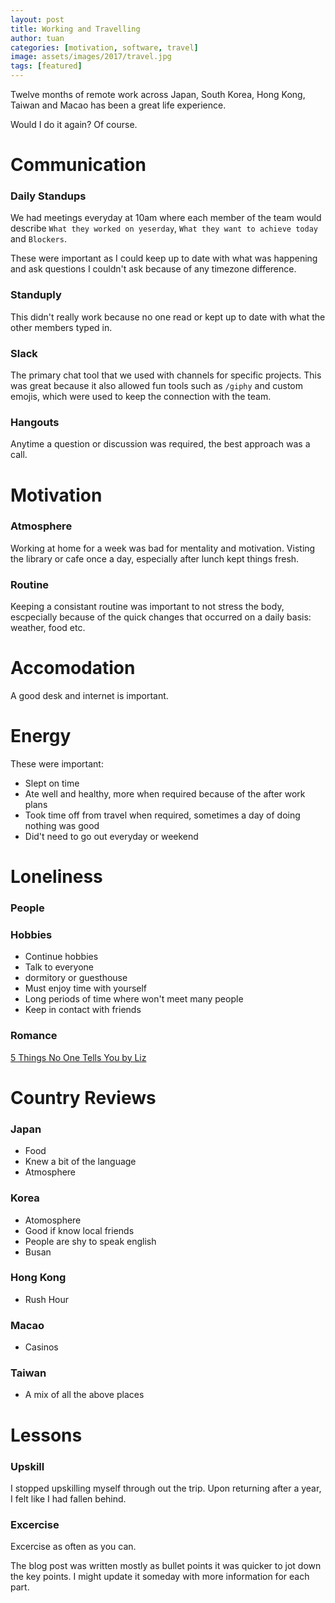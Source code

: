 ```yaml
---
layout: post
title: Working and Travelling
author: tuan
categories: [motivation, software, travel]
image: assets/images/2017/travel.jpg
tags: [featured]
---
```


Twelve months of remote work across Japan, South Korea, Hong Kong, Taiwan and Macao has been a great life experience.

Would I do it again? Of course.

# Communication

### Daily Standups
We had meetings everyday at 10am where each member of the team would describe `What they worked on yeserday`, `What they want to achieve today` and `Blockers`. 

These were important as I could keep up to date with what was happening and ask questions I couldn't ask because of any timezone difference.

### Standuply
This didn't really work because no one read or kept up to date with what the other members typed in.

### Slack
The primary chat tool that we used with channels for specific projects. This was great because it also allowed fun tools such as `/giphy` and custom emojis, which were used to keep the connection with the team.

### Hangouts
Anytime a question or discussion was required, the best approach was a call.

# Motivation

### Atmosphere
Working at home for a week was bad for mentality and motivation. Visting the library or cafe once a day, especially after lunch kept things fresh.

### Routine
Keeping a consistant routine was important to not stress the body, escpecially because of the quick changes that occurred on a daily basis: weather, food etc.

# Accomodation
A good desk and internet is important.

# Energy

These were important:

- Slept on time
- Ate well and healthy, more when required because of the after work plans
- Took time off from travel when required, sometimes a day of doing nothing was good
- Did't need to go out everyday or weekend


# Loneliness

### People

### Hobbies

- Continue hobbies
- Talk to everyone
- dormitory or guesthouse
- Must enjoy time with yourself
- Long periods of time where won't meet many people
- Keep in contact with friends

### Romance

[5 Things No One Tells You by Liz](https://youngadventuress.com/2013/02/falling-in-love-abroad.html)

# Country Reviews

### Japan

- Food
- Knew a bit of the language
- Atmosphere

### Korea

- Atomosphere
- Good if know local friends
- People are shy to speak english 
- Busan

### Hong Kong

- Rush Hour

### Macao

- Casinos

### Taiwan

- A mix of all the above places

# Lessons

### Upskill
I stopped upskilling myself through out the trip. Upon returning after a year, I felt like I had
fallen behind. 

### Excercise
Excercise as often as you can.

The blog post was written mostly as bullet points it was quicker to jot down the key points. I might update it someday with more information for each part.